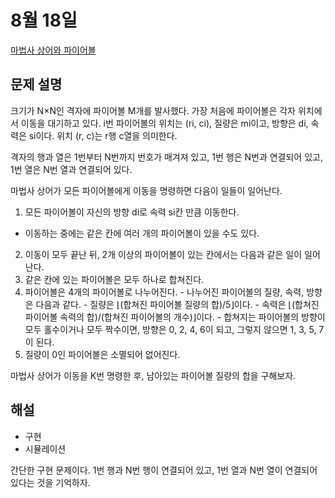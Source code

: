 # 8월 18일

[마법사 상어와 파이어볼](https://www.acmicpc.net/problem/20056)  

## 문제 설명
크기가 N×N인 격자에 파이어볼 M개를 발사했다. 가장 처음에 파이어볼은 각자 위치에서 이동을 대기하고 있다. i번 파이어볼의 위치는 (ri, ci), 질량은 mi이고, 방향은 di, 속력은 si이다. 위치 (r, c)는 r행 c열을 의미한다.

격자의 행과 열은 1번부터 N번까지 번호가 매겨져 있고, 1번 행은 N번과 연결되어 있고, 1번 열은 N번 열과 연결되어 있다.

마법사 상어가 모든 파이어볼에게 이동을 명령하면 다음이 일들이 일어난다.

1. 모든 파이어볼이 자신의 방향 di로 속력 si칸 만큼 이동한다.
  - 이동하는 중에는 같은 칸에 여러 개의 파이어볼이 있을 수도 있다.
2. 이동이 모두 끝난 뒤, 2개 이상의 파이어볼이 있는 칸에서는 다음과 같은 일이 일어난다.
  1. 같은 칸에 있는 파이어볼은 모두 하나로 합쳐진다.
  2. 파이어볼은 4개의 파이어볼로 나누어진다.
    - 나누어진 파이어볼의 질량, 속력, 방향은 다음과 같다.
    - 질량은 ⌊(합쳐진 파이어볼 질량의 합)/5⌋이다.
    - 속력은 ⌊(합쳐진 파이어볼 속력의 합)/(합쳐진 파이어볼의 개수)⌋이다.
    - 합쳐지는 파이어볼의 방향이 모두 홀수이거나 모두 짝수이면, 방향은 0, 2, 4, 6이 되고, 그렇지 않으면 1, 3, 5, 7이 된다.
3. 질량이 0인 파이어볼은 소멸되어 없어진다.

마법사 상어가 이동을 K번 명령한 후, 남아있는 파이어볼 질량의 합을 구해보자.

## 해설
- 구현
- 시뮬레이션

간단한 구현 문제이다. 1번 행과 N번 행이 연결되어 있고, 1번 열과 N번 열이 연결되어 있다는 것을 기억하자.